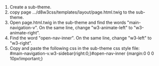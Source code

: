 1. Create a sub-theme.
2. copy page .../d8w3css/templates/layout/page.html.twig to the sub-theme.
3. Open page.html.twig in the sub-theme and find the words "main-navigation-v". On the same line, change "w3-animate-left" to "w3-animate-right".
4. Find the word "open-nav-inner". On the same line, change "w3-left" to "w3-right".
5. Copy and paste the following css in the sub-theme css style file:  
#main-navigation-v.w3-sidebar{right:0;}#open-nav-inner {margin:0 0 0 10px!important;}